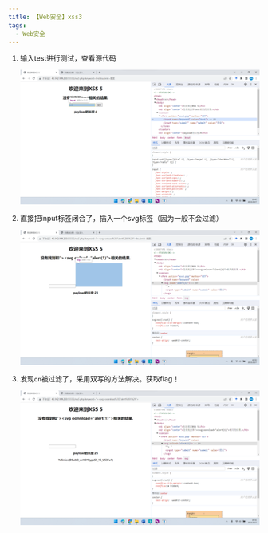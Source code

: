 ```yaml
---
title: 【Web安全】xss3
tags:
  - Web安全
---
```


1. 输入test进行测试，查看源代码
   
   ![](/img/posts/zh/2023-10-10/00401.png)

2. 直接把input标签闭合了，插入一个svg标签（因为一般不会过滤）
   
   ![](/img/posts/zh/2023-10-10/00402.png)

3. 发现`on`被过滤了，采用双写的方法解决。获取flag！
   
   ![](/img/posts/zh/2023-10-10/00403.png)